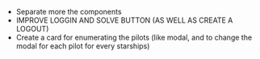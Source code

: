 - Separate more the components
- IMPROVE LOGGIN AND SOLVE BUTTON (AS WELL AS CREATE A LOGOUT)
- Create a card for enumerating the pilots (like modal, and to change the modal for each pilot for every starships)
